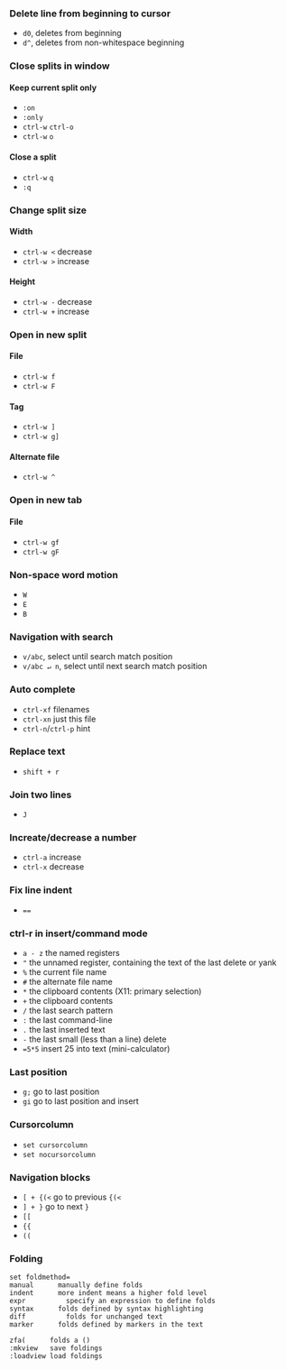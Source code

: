 ### Delete line from beginning to cursor
- `d0`, deletes from beginning
- `d^`, deletes from non-whitespace beginning

### Close splits in window
#### Keep current split only
- `:on`
- `:only`
- `ctrl-w` `ctrl-o`
- `ctrl-w` `o`
#### Close a split
- `ctrl-w` `q`
- `:q`

### Change split size
#### Width
- `ctrl-w <` decrease
- `ctrl-w >` increase

#### Height
- `ctrl-w -` decrease
- `ctrl-w +` increase

### Open in new split
#### File
- `ctrl-w f`
- `ctrl-w F`

#### Tag
- `ctrl-w ]`
- `ctrl-w g]`

#### Alternate file
- `ctrl-w ^`

### Open in new tab
#### File
- `ctrl-w gf`
- `ctrl-w gF`

### Non-space word motion
- `W`
- `E`
- `B`

### Navigation with search
- `v/abc`, select until search match position
- `v/abc ↵ n`, select until next search match position

### Auto complete
- `ctrl-xf` filenames
- `ctrl-xn` just this file
- `ctrl-n`/`ctrl-p` hint

### Replace text
- `shift + r`

### Join two lines
- `J`

### Increate/decrease a number
- `ctrl-a` increase
- `ctrl-x` decrease

### Fix line indent
- `==`

### ctrl-r in insert/command mode
- `a - z` the named registers
- `"` the unnamed register, containing the text of the last delete or yank
- `%` the current file name
- `#` the alternate file name
- `*` the clipboard contents (X11: primary selection)
- `+` the clipboard contents
- `/` the last search pattern
- `:` the last command-line
- `.` the last inserted text
- `-` the last small (less than a line) delete
- `=5*5` insert 25 into text (mini-calculator)

### Last position
- `g;` go to last position
- `gi` go to last position and insert

### Cursorcolumn
- `set cursorcolumn`
- `set nocursorcolumn`

### Navigation blocks
- `[ + {(<` go to previous `{(<`
- `] + }` go to next `}`
- `[[`
- `{{`
- `((`

### Folding
```
set foldmethod=
manual		manually define folds
indent		more indent means a higher fold level
expr		  specify an expression to define folds
syntax		folds defined by syntax highlighting
diff		  folds for unchanged text
marker		folds defined by markers in the text

zfa(      folds a ()
:mkview   save foldings
:loadview load foldings
```
